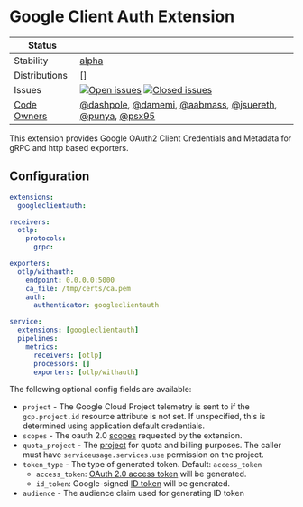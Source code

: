 # Google Client Auth Extension
<!-- status autogenerated section -->
| Status        |           |
| ------------- |-----------|
| Stability     | [alpha]  |
| Distributions | [] |
| Issues        | [![Open issues](https://img.shields.io/github/issues-search/open-telemetry/opentelemetry-collector-contrib?query=is%3Aissue%20is%3Aopen%20label%3Aextension%2Fgoogleclientauth%20&label=open&color=orange&logo=opentelemetry)](https://github.com/GlancingMind/opentelemetry-collector-contrib/issues?q=is%3Aopen+is%3Aissue+label%3Aextension%2Fgoogleclientauth) [![Closed issues](https://img.shields.io/github/issues-search/open-telemetry/opentelemetry-collector-contrib?query=is%3Aissue%20is%3Aclosed%20label%3Aextension%2Fgoogleclientauth%20&label=closed&color=blue&logo=opentelemetry)](https://github.com/GlancingMind/opentelemetry-collector-contrib/issues?q=is%3Aclosed+is%3Aissue+label%3Aextension%2Fgoogleclientauth) |
| [Code Owners](https://github.com/GlancingMind/opentelemetry-collector-contrib/blob/main/CONTRIBUTING.md#becoming-a-code-owner)    | [@dashpole](https://www.github.com/dashpole), [@damemi](https://www.github.com/damemi), [@aabmass](https://www.github.com/aabmass), [@jsuereth](https://www.github.com/jsuereth), [@punya](https://www.github.com/punya), [@psx95](https://www.github.com/psx95) |

[alpha]: https://github.com/GlancingMind/opentelemetry-collector#alpha
<!-- end autogenerated section -->

This extension provides Google OAuth2 Client Credentials and Metadata for gRPC and http based exporters.

## Configuration

```yaml
extensions:
  googleclientauth:

receivers:
  otlp:
    protocols:
      grpc:

exporters:
  otlp/withauth:
    endpoint: 0.0.0.0:5000
    ca_file: /tmp/certs/ca.pem
    auth:
      authenticator: googleclientauth

service:
  extensions: [googleclientauth]
  pipelines:
    metrics:
      receivers: [otlp]
      processors: []
      exporters: [otlp/withauth]
```

The following optional config fields are available:
- `project` - The Google Cloud Project telemetry is sent to if the `gcp.project.id` resource attribute is not set. If unspecified, this is determined using application default credentials.
- `scopes` - The oauth 2.0 [scopes](https://datatracker.ietf.org/doc/html/rfc6749#section-3.3) requested by the extension.
- `quota_project` - The [project](https://cloud.google.com/apis/docs/system-parameters) for quota and billing purposes. The caller must have `serviceusage.services.use` permission on the project.
- `token_type` - The type of generated token. Default: `access_token`
  - `access_token`: [OAuth 2.0 access token](https://cloud.google.com/docs/authentication/token-types#access) will be generated.
  - `id_token`: Google-signed [ID token](https://cloud.google.com/docs/authentication/token-types#id) will be generated.
- `audience` - The audience claim used for generating ID token
